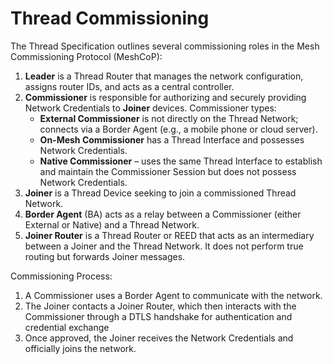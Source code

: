 # Thread Commissioning

The Thread Specification outlines several commissioning roles in the Mesh Commissioning Protocol (MeshCoP):

1. **Leader** is a Thread Router that manages the network configuration, assigns router IDs, and acts as a central
   controller.
2. **Commissioner** is responsible for authorizing and securely providing Network Credentials to **Joiner** devices.
   Commissioner types:
    - **External Commissioner** is not directly on the Thread Network; connects via a Border Agent (e.g., a mobile phone
      or cloud
      server).
    - **On-Mesh Commissioner** has a Thread Interface and possesses Network Credentials.
    - **Native Commissioner** – uses the same Thread Interface to establish and maintain the Commissioner Session but
      does not
      possess Network Credentials.
3. **Joiner** is a Thread Device seeking to join a commissioned Thread Network.
4. **Border Agent** (BA) acts as a relay between a Commissioner (either External or Native) and a Thread Network.
5. **Joiner Router** is a Thread Router or REED that acts as an intermediary between a Joiner and the Thread Network. It
   does not perform true routing but forwards Joiner messages.

Commissioning Process:
1. A Commissioner uses a Border Agent to communicate with the network.
2. The Joiner contacts a Joiner Router, which then interacts with the Commissioner through a DTLS handshake for authentication and credential exchange​
3. Once approved, the Joiner receives the Network Credentials and officially joins the network.